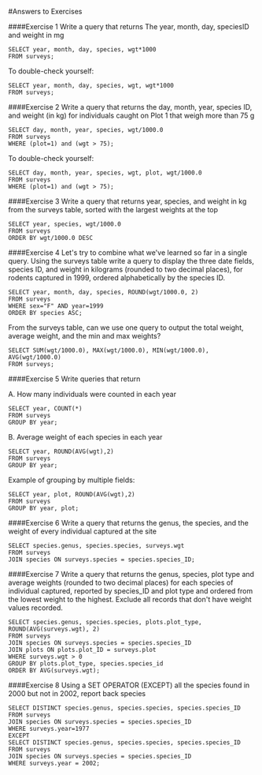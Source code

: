 #Answers to Exercises

####Exercise 1
Write a query that returns The year, month, day, speciesID and weight in mg

```
SELECT year, month, day, species, wgt*1000 
FROM surveys;
```

To double-check yourself:

```
SELECT year, month, day, species, wgt, wgt*1000 
FROM surveys;
```

####Exercise 2
Write a query that returns the day, month, year, species ID, and weight (in kg) for individuals caught on Plot 1 that weigh more than 75 g

```
SELECT day, month, year, species, wgt/1000.0 
FROM surveys 
WHERE (plot=1) and (wgt > 75);
```

To double-check yourself:

```
SELECT day, month, year, species, wgt, plot, wgt/1000.0 
FROM surveys 
WHERE (plot=1) and (wgt > 75);
```

####Exercise 3
Write a query that returns year, species, and weight in kg from the surveys table, sorted with the largest weights at the top

```
SELECT year, species, wgt/1000.0
FROM surveys
ORDER BY wgt/1000.0 DESC
```

####Exercise 4
Let's try to combine what we've learned so far in a single query. Using the surveys table write a query to display the three date fields, species ID, and weight in kilograms (rounded to two decimal places), for rodents captured in 1999, ordered alphabetically by the species ID.

```
SELECT year, month, day, species, ROUND(wgt/1000.0, 2)
FROM surveys
WHERE sex="F" AND year=1999
ORDER BY species ASC;
```

From the surveys table, can we use one query to output the total weight, average weight, and the min and max weights? 

```
SELECT SUM(wgt/1000.0), MAX(wgt/1000.0), MIN(wgt/1000.0), AVG(wgt/1000.0)
FROM surveys;
```

####Exercise 5
Write queries that return

A. How many individuals were counted in each year

```
SELECT year, COUNT(*)
FROM surveys
GROUP BY year;
```

B. Average weight of each species in each year

```
SELECT year, ROUND(AVG(wgt),2)
FROM surveys
GROUP BY year;
```

Example of grouping by multiple fields: 
```
SELECT year, plot, ROUND(AVG(wgt),2)
FROM surveys
GROUP BY year, plot;
```

####Exercise 6
Write a query that returns the genus, the species, and the weight of every individual captured at the site

```
SELECT species.genus, species.species, surveys.wgt
FROM surveys
JOIN species ON surveys.species = species.species_ID;
```

####Exercise 7
Write a query that returns the genus, species, plot type and average weights (rounded to two decimal places) for each species of individual captured, reported by species_ID and plot type and ordered from the lowest weight to the highest. Exclude all records that don't have weight values recorded.

```
SELECT species.genus, species.species, plots.plot_type, ROUND(AVG(surveys.wgt), 2)
FROM surveys
JOIN species ON surveys.species = species.species_ID
JOIN plots ON plots.plot_ID = surveys.plot
WHERE surveys.wgt > 0
GROUP BY plots.plot_type, species.species_id
ORDER BY AVG(surveys.wgt);
```

####Exercise 8
Using a SET OPERATOR (EXCEPT) all the species found in 2000 but not in 2002, report back species

```
SELECT DISTINCT species.genus, species.species, species.species_ID
FROM surveys
JOIN species ON surveys.species = species.species_ID
WHERE surveys.year=1977
EXCEPT
SELECT DISTINCT species.genus, species.species, species.species_ID
FROM surveys
JOIN species ON surveys.species = species.species_ID
WHERE surveys.year = 2002;
```
